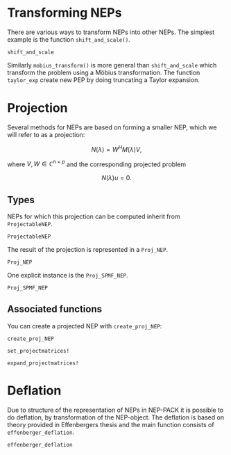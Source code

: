 # Transforming NEPs

There are various ways to transform NEPs into other NEPs.
The simplest example is the function `shift_and_scale()`.


```@docs
shift_and_scale
```

Similarly `mobius_transform()` is more general
than `shift_and_scale` which transform
the problem using a Möbius transformation. The function `taylor_exp`
create new PEP by doing truncating a Taylor expansion.

# Projection

Several methods for NEPs are based on forming
a smaller NEP, which we will refer to as a projection:
```math
N(λ)=W^HM(λ)V,
```
where $V,W\in\mathbb{C}^{n\times p}$
and the corresponding projected problem
```math
N(λ)u=0.
```

## Types
NEPs for which this projection can be computed
inherit from `ProjectableNEP`.

```@docs
ProjectableNEP
```

The result of the
projection is represented in a `Proj_NEP`.

```@docs
Proj_NEP
```

One explicit instance is the `Proj_SPMF_NEP`.

```@docs
Proj_SPMF_NEP
```


## Associated functions

You can create a projected NEP with `create_proj_NEP`:

```@docs
create_proj_NEP
```


```@docs
set_projectmatrices!
```

```@docs
expand_projectmatrices!
```



# Deflation

Due to structure of the representation of NEPs in NEP-PACK
it is possible to do deflation, by transformation of the NEP-object.
The deflation is based on theory provided in Effenbergers thesis
and the main function consists of `effenberger_deflation`.

```@docs
effenberger_deflation
```
